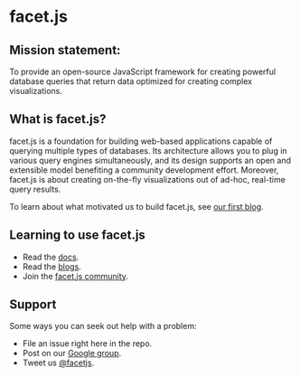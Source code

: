 # facet.js

## Mission statement:

To provide an open-source JavaScript framework for creating powerful database queries that return data optimized for
creating complex visualizations.

## What is facet.js?

facet.js is a foundation for building web-based applications capable of querying multiple types of databases.
Its architecture allows you to plug in various query engines simultaneously, and its design supports an open and
extensible model benefiting a community development effort. Moreover, facet.js is about creating on-the-fly
visualizations out of ad-hoc, real-time query results.

To learn about what motivated us to build facet.js, see [our first blog](http://facetjs.org/2015/02/19/introducing-facetjs).

## Learning to use facet.js

* Read the [docs](http://facetjs.org/docs/introduction).
* Read the [blogs](http://facetjs.org/blog/).
* Join the [facet.js community](http://facetjs.org/community).

## Support

Some ways you can seek out help with a problem:

* File an issue right here in the repo.
* Post on our [Google group](https://groups.google.com/d/forum/facetjs).
* Tweet us [@facetjs](http://twitter.com/facetjs).
